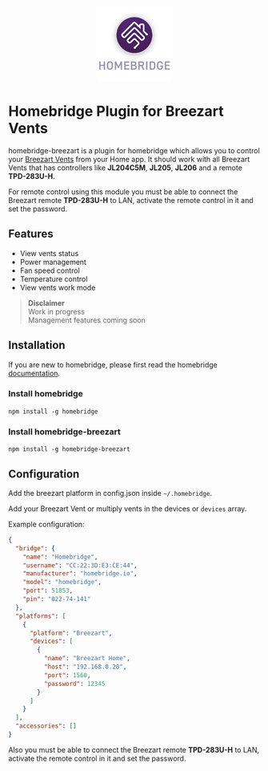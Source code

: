 
<p align="center">

<img src="https://github.com/homebridge/branding/raw/master/logos/homebridge-wordmark-logo-vertical.png" width="150">

</p>


# Homebridge Plugin for Breezart Vents

homebridge-breezart is a plugin for homebridge which allows you to control your [Breezart Vents](http://breezart.ru/) from your Home app. It should work with all Breezart Vents that has controllers like **JL204С5M**, **JL205**, **JL206** and a remote **TPD-283U-H**.

For remote control using this module you must be able to connect the Breezart remote **TPD-283U-H** to LAN, activate the remote control in it and set the password.

## Features
* View vents status
* Power management
* Fan speed control
* Temperature control
* View vents work mode

> **Disclaimer**\
> Work in progress\
> Management features coming soon

## Installation
If you are new to homebridge, please first read the homebridge [documentation](https://www.npmjs.com/package/homebridge).

### Install homebridge
```
npm install -g homebridge
```
### Install homebridge-breezart
```
npm install -g homebridge-breezart
```

## Configuration
Add the breezart platform in config.json inside `~/.homebridge`.

Add your Breezart Vent or multiply vents in the devices or `devices` array.

Example configuration:
```json
{
  "bridge": {
    "name": "Homebridge",
    "username": "CC:22:3D:E3:CE:44",
    "manufacturer": "homebridge.io",
    "model": "homebridge",
    "port": 51853,
    "pin": "022-74-141"
  },
  "platforms": [
    {
      "platform": "Breezart",
      "devices": [
        {
          "name": "Breezart Home",
          "host": "192.168.0.20",
          "port": 1560,
          "password": 12345
        }
      ]
    }
  ],
  "accessories": []
}
```
Also you must be able to connect the Breezart remote **TPD-283U-H** to LAN, activate the remote control in it and set the password.

